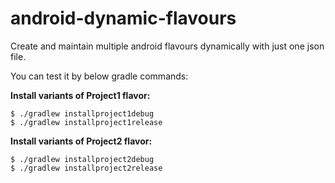 # android-dynamic-flavours
Create and maintain multiple android flavours dynamically with just one json file.

You can test it by below gradle commands:

**Install variants of Project1 flavor:**
```
$ ./gradlew installproject1debug
$ ./gradlew installproject1release
```

**Install variants of Project2 flavor:**
```
$ ./gradlew installproject2debug
$ ./gradlew installproject2release
```

